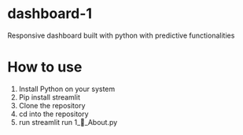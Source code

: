 # dashboard-1
Responsive dashboard built with python with predictive functionalities


# How to use
1. Install Python on your system
2. Pip install streamlit
3. Clone the repository
4. cd into the repository
5. run
streamlit run 1_📜_About.py